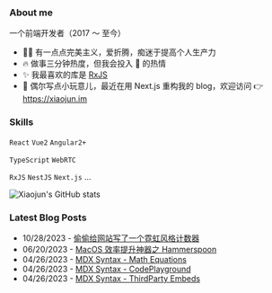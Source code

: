 ### About me

一个前端开发者（2017 ～ 至今）

- 👨‍💻 有一点点完美主义，爱折腾，痴迷于提高个人生产力
- 🔥 做事三分钟热度，但我会投入 💯 的热情
- ✨ 我最喜欢的库是 [RxJS](https://rxjs.dev)
- 🌱 偶尔写点小玩意儿，最近在用 Next.js 重构我的 blog，欢迎访问 👉 <https://xiaojun.im>

### Skills

`React` `Vue2` `Angular2+`

`TypeScript` `WebRTC`

`RxJS` `NestJS` `Next.js` ...

![Xiaojun's GitHub stats](https://github-readme-stats.vercel.app/api?username=xiaojundebug&show_icons=true&include_all_commits=true&theme=calm_pink&hide_border=true)

### Latest Blog Posts

<ul>
<!-- BLOG-POST-LIST:START -->
<li>10/28/2023 - <a href="https://www.xiaojun.im/posts/2023-10-28-retro-hit-counter">偷偷给网站写了一个霓虹风格计数器</a></li><li>06/20/2023 - <a href="https://www.xiaojun.im/posts/2023-06-20-hammerspoon">MacOS 效率提升神器之 Hammerspoon</a></li><li>04/26/2023 - <a href="https://www.xiaojun.im/posts/2023-04-27-mdx-syntax-math-equations">MDX Syntax - Math Equations</a></li><li>04/26/2023 - <a href="https://www.xiaojun.im/posts/2023-04-27-mdx-syntax-code-playground">MDX Syntax - CodePlayground</a></li><li>04/26/2023 - <a href="https://www.xiaojun.im/posts/2023-04-27-mdx-syntax-third-party-embeds">MDX Syntax - ThirdParty Embeds</a></li>
<!-- BLOG-POST-LIST:END -->
</ul>
